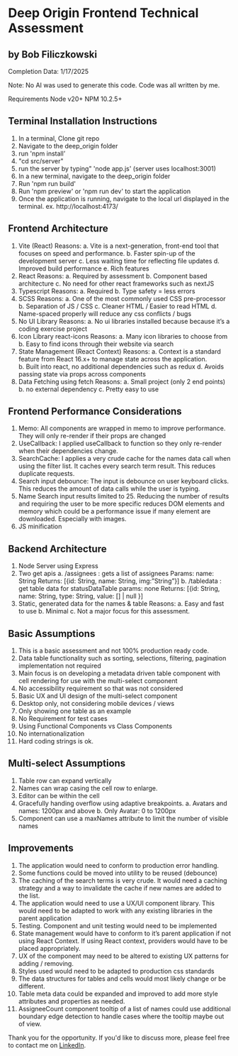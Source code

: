 # Deep Origin Frontend Technical Assessment
## by Bob Filiczkowski
Completion Data: 1/17/2025

Note: No AI was used to generate this code. Code was all written by me.

Requirements
Node v20+
NPM 10.2.5+

## Terminal Installation Instructions
1. In a terminal, Clone git repo
2. Navigate to the deep_origin folder
3. run 'npm install’
4. "cd src/server"
4. run the server by typing" 'node app.js' (server uses localhost:3001)
5. In a new terminal, navigate to the deep_origin folder
6. Run 'npm run build'
7. Run 'npm preview' or 'npm run dev' to start the application
7. Once the application is running, navigate to the local url displayed in the terminal.
   ex. http://localhost:4173/

## Frontend Architecture
1. Vite (React)
  Reasons: 
     a. Vite is a next-generation, front-end tool that focuses on speed and performance.
     b. Faster spin-up of the development server
     c. Less waiting time for reflecting file updates
     d. Improved build performance
     e. Rich features
2. React
  Reasons:
    a. Required by assessment
    b. Component based architecture
    c. No need for other react frameworks such as nextJS
3. Typescript
  Reasons:
    a. Required
    b. Type safety = less errors
4. SCSS
  Reasons:
    a. One of the most commonly used CSS pre-processor
    b. Separation of JS / CSS
    c. Cleaner HTML / Easier to read HTML
    d. Name-spaced properly will reduce any css conflicts / bugs
5. No UI Library
  Reasons:
    a. No ui libraries installed because because it’s a coding 	exercise project
6. Icon Library react-icons
  Reasons:
    a. Many icon libraries to choose from
    b. Easy to find icons through their website via search
7. State Management (React Context)
  Reasons:
    a. Context is a standard feature from React 16.x+ to manage state across the application.    
	  b. Built into react, no additional dependencies such as redux
    d. Avoids passing state via props across components
8. Data Fetching using fetch
  Reasons:
    a. Small project (only 2 end points)
    b. no external dependency
    c. Pretty easy to use

## Frontend Performance Considerations
1. Memo: All components are wrapped in memo to improve performance. They will only re-render if their props are changed
2. UseCallback: I applied useCallback to function so they only re-render when their dependencies change.
3. SearchCache: I applies a very crude cache for the names data call when using the filter list. It caches every search term result. This reduces duplicate requests. 
4. Search input debounce: The input is debounce on user keyboard clicks. This reduces the amount of data calls while the user is typing.
5. Name Search input results limited to 25. Reducing the number of results and requiring the user to be more specific reduces DOM elements and memory which could be a performance issue if many element are downloaded. Especially with images.
6. JS minification

## Backend Architecture
1. Node Server using Express
2. Two get apis
	a. /assignees : gets a list of assignees
		Params: name: String
		Returns: [{id: String, name: String, img:”String”}]
	b. /tabledata : get table data for statusDataTable
		params: none		Returns: [{id: String, name: String, type: String, value: [] | null }]
3. Static, generated data for the names & table
  Reasons:
    a. Easy and fast to use
    b. Minimal
    c. Not a major focus for this assessment.

## Basic Assumptions
 1. This is a basic assessment and not 100% production ready code.
 2. Data table functionality such as sorting, selections, filtering, pagination implementation not required
 3. Main focus is on developing a metadata driven table component with cell rendering for use with the multi-select component
 4. No accessibility requirement so that was not considered
 5. Basic UX and UI design of the multi-select component
 8. Desktop only, not considering mobile devices / views
 9. Only showing one table as an example
 10. No Requirement for test cases
 11. Using Functional Components vs Class Components
 12. No internationalization
 13. Hard coding strings is ok.

## Multi-select Assumptions
1. Table row can expand vertically
2. Names can wrap casing the cell row to enlarge.
3. Editor can be within the cell
4. Gracefully handing overflow using adaptive breakpoints. 
  a. Avatars and names: 1200px and above
  b. Only Avatar: 0 to 1200px
5. Component can use a maxNames attribute to limit the number of visible names

## Improvements
1. The application would need to conform to production error handling.
2. Some functions could be moved into utility to be reused (debounce)
3. The caching of the search terms is very crude. It would need a caching strategy and a way to invalidate the cache if new names are added to the list. 
4. The application would need to use a UX/UI component library. This would need to be adapted to work with any existing libraries in the parent application
5. Testing. Component and unit testing would need to be implemented
6. State management would have to conform to it’s parent application if not using React Context. If using React context, providers would have to be placed appropriately.
7. UX of the component may need to be altered to existing UX patterns for adding / removing.
8. Styles used would need to be adapted to production css standards
9. The data structures for tables and cells would most likely change or be different.
10. Table meta data could be expanded and improved to add more style attributes and properties as needed.
11. AssigneeCount component tooltip of a list of names could use additional boundary edge detection to handle cases where the tooltip maybe out of view.

Thank you for the opportunity. If you'd like to discuss more, please feel free to contact me on [LinkedIn](http://www.linkedin.com/in/heybob).